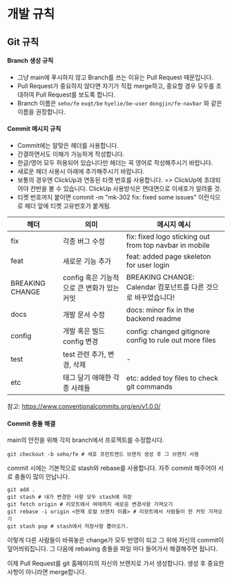 # 개발 규칙
## Git 규칙
#### Branch 생성 규칙
- 그냥 main에 푸시하지 않고 Branch를 쓰는 이유는 Pull Request 때문입니다.
- Pull Request가 중요하지 않다면 자기가 직접 merge하고, 중요할 경우 모두를 초대하여 Pull Request를 보도록 합니다.
- Branch 이름은 `seho/fe` `exqt/be` `hyelie/be-user` `dongjin/fe-navbar` 와 같은 이름을 권장합니다.
#### Commit 메시지 규칙
- Commit에는 알맞은 헤더를 사용합니다. 
- 간결하면서도 이해가 가능하게 작성합니다.
- 한글/영어 모두 허용되어 있습니다만 헤더는 꼭 영어로 작성해주시기 바랍니다.
- 새로운 헤더 사용시 아래에 추가해주시기 바랍니다.
- 보통의 경우엔 ClickUp과 연동된 티켓 번호를 사용합니다. => ClickUp에 초대되어야 칸반을 볼 수 있습니다. ClickUp 사용방식은 면대면으로 이세호가 알려줄 것.
- 티켓 번호까지 붙이면 commit -m "mk-302 fix: fixed some issues" 이런식으로 헤더 앞에 티켓 고유번호가 붙게됨.


| 헤더  | 의미  | 메시지 예시 |
|---|---|---|
| fix  | 각종 버그 수정  | fix: fixed logo sticking out from top navbar in mobile |
| feat | 새로운 기능 추가  | feat: added page skeleton for user login |
| BREAKING CHANGE  | config 혹은 기능적으로 큰 변화가 있는 커밋 | BREAKING CHANGE: Calendar 컴포넌트를 다른 것으로 바꾸었습니다!|
| docs  | 개발 문서 수정  | docs: minor fix in the backend readme |
| config  | 개발 혹은 빌드 config 변경 | config: changed gitignore config to rule out more files|
| test | test 관련 추가, 변경, 삭제 | - |
| etc | 태그 달기 애매한 각종 사례들 | etc: added toy files to check git commands |

참고: https://www.conventionalcommits.org/en/v1.0.0/

#### Commit 충돌 해결
main의 안전을 위해 각자 branch에서 프로젝트를 수정합시다.
```
git checkout -b seho/fe # 세호 프런트엔드 브랜치 생성 후 그 브랜치 사용
```
commit 시에는 기본적으로 stash와 rebase를 사용합니다. 자주 commit 해주어야 서로 충돌이 많이 안납니다.
```
git add .
git stash # 내가 변경한 사항 모두 stash에 저장
git fetch origin # 리모트에서 여태까지 새로운 변경사항 가져오기
git rebase -i origin <현재 로컬 브랜치 이름> # 리모트에서 사람들이 한 커밋 가져오기
git stash pop # stash에서 저장사항 뽑아오기. 
```
이렇게 다른 사람들이 바꿔놓은 change가 모두 반영이 되고 그 위에 자신의 commit이 덮어씌워집니다.
그 다음에 rebasing 충돌을 파일 마다 들어가서 해결해주면 됩니다.

이제 Pull Request를 git 홈페이지의 자신의 브랜치로 가서 생성합니다. 생성 후 중요한 사항이 아니라면 merge합니다.

